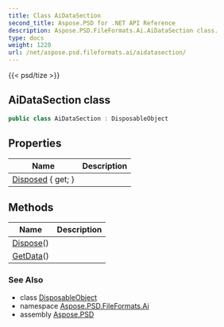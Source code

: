 ```yaml
---
title: Class AiDataSection
second_title: Aspose.PSD for .NET API Reference
description: Aspose.PSD.FileFormats.Ai.AiDataSection class. 
type: docs
weight: 1220
url: /net/aspose.psd.fileformats.ai/aidatasection/
---
```

{{< psd/tize >}}
## AiDataSection class

```csharp
public class AiDataSection : DisposableObject
```

## Properties

| Name | Description |
| --- | --- |
| [Disposed](../../aspose.psd/disposableobject/disposed/) { get; } |  |

## Methods

| Name | Description |
| --- | --- |
| [Dispose](../../aspose.psd/disposableobject/dispose/)() |  |
| [GetData](../../aspose.psd.fileformats.ai/aidatasection/getdata/)() |  |

### See Also

* class [DisposableObject](../../aspose.psd/disposableobject/)
* namespace [Aspose.PSD.FileFormats.Ai](../../aspose.psd.fileformats.ai/)
* assembly [Aspose.PSD](../../)


